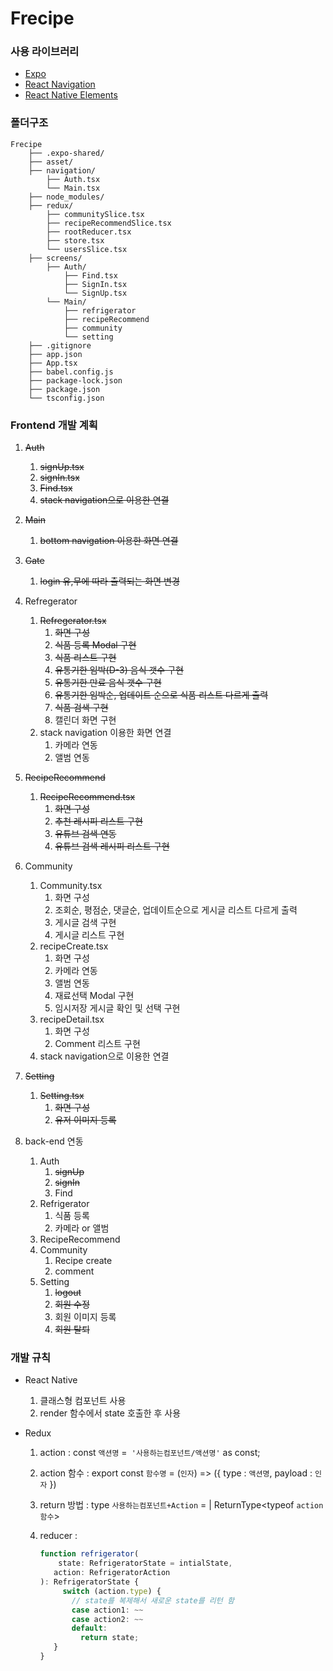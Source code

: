 # Frecipe

### 사용 라이브러리

- [Expo](https://expo.io/)
- [React Navigation](https://reactnavigation.org/)
- [React Native Elements](https://reactnativeelements.com/)



### 폴더구조

```
Frecipe
    ├── .expo-shared/
    ├── asset/
    ├── navigation/
    	├── Auth.tsx
        └── Main.tsx
    ├── node_modules/
    ├── redux/
    	├── communitySlice.tsx
        ├── recipeRecommendSlice.tsx
        ├── rootReducer.tsx
        ├── store.tsx
        └── usersSlice.tsx
    ├── screens/
    	├── Auth/
            ├── Find.tsx
            ├── SignIn.tsx
            └── SignUp.tsx
        └── Main/
            ├── refrigerator
            ├── recipeRecommend
            ├── community
            └── setting
    ├── .gitignore
    ├── app.json
    ├── App.tsx
    ├── babel.config.js
    ├── package-lock.json
    ├── package.json
    └── tsconfig.json
```



### Frontend 개발 계획

1. ~~Auth~~
   1. ~~signUp.tsx~~
   2. ~~signIn.tsx~~
   3. ~~Find.tsx~~
   4. ~~stack navigation으로 이용한 연결~~
2. ~~Main~~
   1. ~~bottom navigation 이용한 화면 연결~~

3. ~~Gate~~
   1. ~~login 유,무에 따라 출력되는 화면 변경~~
4. Refregerator
   1. ~~Refregerator.tsx~~
      1. ~~화면 구성~~
      2. ~~식품 등록 Modal 구현~~
      3. ~~식품 리스트 구현~~
      4. ~~유통기한 임박(D-3) 음식 갯수 구현~~
      5. ~~유통기한 만료 음식 갯수 구현~~
      6. ~~유통기한 임박순, 업데이트 순으로 식품 리스트 다르게 출력~~
      7. ~~식품 검색 구현~~
      8. 캘린더 화면 구현
   2. stack navigation 이용한 화면 연결
      1. 카메라 연동
      2. 앨범 연동
5. ~~RecipeRecommend~~
   1. ~~RecipeRecommend.tsx~~
      1. ~~화면 구성~~
      2. ~~추천 레시피 리스트 구현~~
      3. ~~유튜브 검색 연동~~
      4. ~~유튜브 검색 레시피 리스트 구현~~
6. Community
   1. Community.tsx
      1. 화면 구성
      2. 조회순, 평점순, 댓글순, 업데이트순으로 게시글 리스트 다르게 출력
      3. 게시글 검색 구현
      4. 게시글 리스트 구현
   2. recipeCreate.tsx
      1. 화면 구성
      2. 카메라 연동
      3. 앨범 연동
      4. 재료선택 Modal 구현
      5. 임시저장 게시글 확인 및 선택 구현
   3. recipeDetail.tsx
      1. 화면 구성
      2. Comment 리스트 구현
   4. stack navigation으로 이용한 연결
7. ~~Setting~~
   1. ~~Setting.tsx~~
      1. ~~화면 구성~~
      2. ~~유저 이미지 등록~~
8. back-end 연동
   1. Auth
      1. ~~signUp~~
      2. ~~signIn~~
      3. Find
   2. Refrigerator
      1. 식품 등록
      2. 카메라 or 앨범
   3. RecipeRecommend
   4. Community
      1. Recipe create
      2. comment
   5. Setting
      1. ~~logout~~
      2. ~~회원 수정~~
      3. 회원 이미지 등록
      4. ~~회원 탈퇴~~



### 개발 규칙

- React Native
  1. 클래스형 컴포넌트 사용
  2. render 함수에서 state 호출한 후 사용

- Redux

  1. action : const `액션명` =` '사용하는컴포넌트/액션명'` as const;

  2. action 함수 : export const `함수명` = (`인자`) => ({ type : `액션명`, payload : `인자` })

  3. return 방법 : type `사용하는컴포넌트+Action` = | ReturnType<typeof `action함수`>

  4. reducer :

     ```typescript
     function refrigerator(
     	 state: RefrigeratorState = intialState,
        action: RefrigeratorAction
     ): RefrigeratorState {
          switch (action.type) {
            // state를 복제해서 새로운 state를 리턴 함
            case action1: ~~
            case action2: ~~
            default:
              return state;
        }
     }
     ```

     

